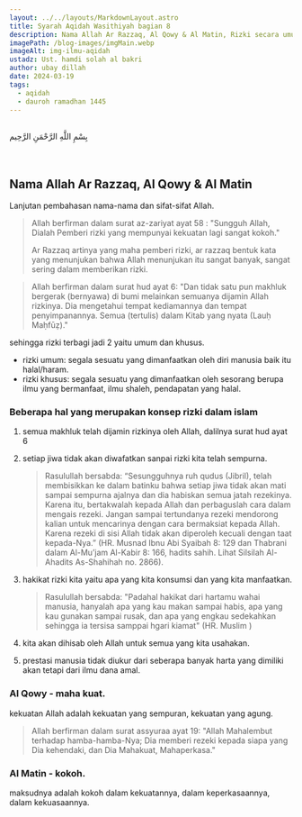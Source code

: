 ```yaml
---
layout: ../../layouts/MarkdownLayout.astro
title: Syarah Aqidah Wasithiyah bagian 8
description: Nama Allah Ar Razzaq, Al Qowy & Al Matin, Rizki secara umum & khusus, Konsep rizki,
imagePath: /blog-images/imgMain.webp
imageAlt: img-ilmu-aqidah
ustadz: Ust. hamdi solah al bakri
author: ubay dillah
date: 2024-03-19
tags:
  - aqidah
  - dauroh ramadhan 1445
---
```


<br>
<div class="font-arab-v1 font-bold text-4xl text-center"> بِسْمِ اللَّهِ الرَّحْمَنِ الرَّحِيم</div>
<br><br>

## Nama Allah Ar Razzaq, Al Qowy & Al Matin

Lanjutan pembahasan nama-nama dan sifat-sifat Allah.

> Allah berfirman dalam surat az-zariyat ayat 58 : "Sungguh Allah, Dialah Pemberi rizki yang mempunyai kekuatan lagi sangat kokoh."
>
> Ar Razzaq artinya yang maha pemberi rizki, ar razzaq bentuk kata yang menunjukan bahwa Allah menunjukan itu sangat banyak, sangat sering dalam memberikan rizki.

> Allah berfirman dalam surat hud ayat 6: "Dan tidak satu pun makhluk bergerak (bernyawa) di bumi melainkan semuanya dijamin Allah rizkinya. Dia mengetahui tempat kediamannya dan tempat penyimpanannya. Semua (tertulis) dalam Kitab yang nyata (Lauḥ Maḥfūẓ)." <br>

sehingga rizki terbagi jadi 2 yaitu umum dan khusus.

- rizki umum: segala sesuatu yang dimanfaatkan oleh diri manusia baik itu halal/haram.
- rizki khusus: segala sesuatu yang dimanfaatkan oleh sesorang berupa ilmu yang bermanfaat, ilmu shaleh, pendapatan yang halal.

### Beberapa hal yang merupakan konsep rizki dalam islam

1. semua makhluk telah dijamin rizkinya oleh Allah, dalilnya surat hud ayat 6
2. setiap jiwa tidak akan diwafatkan sanpai rizki kita telah sempurna.

   > Rasulullah bersabda: “Sesungguhnya ruh qudus (Jibril), telah membisikkan ke dalam batinku bahwa setiap jiwa tidak akan mati sampai sempurna ajalnya dan dia habiskan semua jatah rezekinya. Karena itu, bertakwalah kepada Allah dan perbaguslah cara dalam mengais rezeki. Jangan sampai tertundanya rezeki mendorong kalian untuk mencarinya dengan cara bermaksiat kepada Allah. Karena rezeki di sisi Allah tidak akan diperoleh kecuali dengan taat kepada-Nya.” (HR. Musnad Ibnu Abi Syaibah 8: 129 dan Thabrani dalam Al-Mu’jam Al-Kabir 8: 166, hadits sahih. Lihat Silsilah Al-Ahadits As-Shahihah no. 2866).

3. hakikat rizki kita yaitu apa yang kita konsumsi dan yang kita manfaatkan.

   > Rasulullah bersabda: "Padahal hakikat dari hartamu wahai manusia, hanyalah apa yang kau makan sampai habis, apa yang kau gunakan sampai rusak, dan apa yang engkau sedekahkan sehingga ia tersisa samppai hgari kiamat" (HR. Muslim )

4. kita akan dihisab oleh Allah untuk semua yang kita usahakan.
5. prestasi manusia tidak diukur dari seberapa banyak harta yang dimiliki akan tetapi dari ilmu dana amal.

### Al Qowy - maha kuat.

kekuatan Allah adalah kekuatan yang sempuran, kekuatan yang agung.

> Allah berfirman dalam surat assyuraa ayat 19: "Allah Mahalembut terhadap hamba-hamba-Nya; Dia memberi rezeki kepada siapa yang Dia kehendaki, dan Dia Mahakuat, Mahaperkasa."

### Al Matin - kokoh.

maksudnya adalah kokoh dalam kekuatannya, dalam keperkasaannya, dalam kekuasaannya.
